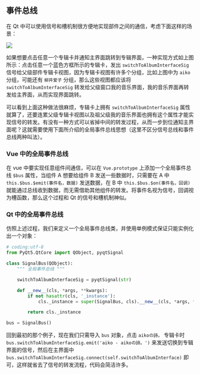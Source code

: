 ## 事件总线

在 Qt 中可以使用信号和槽机制很方便地实现部件之间的通信，考虑下面这样的场景：

![](../../_static/images/事件总线.jpg)

如果想要点击任意一个专辑卡并通知主界面跳转到专辑界面，一种实现方式如上图所示：点击任意一个蓝色方框所示的专辑卡，发出 `switchToAlbumInterfaceSig` 信号给父级部件专辑卡视图，因为专辑卡视图有许多个分组，比如上图中为 `aiko` 分组，可能还有 `柳井爱子` 分组，那么这些视图都应该将 `switchToAlbumInterfaceSig` 转发给父级窗口我的音乐界面，我的音乐界面再转发给主界面，从而实现界面跳转。

可以看到上面这种做法很麻烦，专辑卡上拥有 `switchToAlbumInterfaceSig` 属性就算了，还要连累父级专辑卡视图以及祖父级我的音乐界面也拥有这个属性才能实现信号的转发。有没有一种方式可以省掉中间的转发过程，从而一步到位通知主界面呢？这就需要使用下面所介绍的全局事件总线思想（这里不区分信号总线和事件总线两种叫法）。


### Vue 中的全局事件总线

在 vue 中要实现任意组件间通信，可以在 `Vue.prototype` 上添加一个全局事件总线 `$bus` 属性，当组件 A 想要给组件 B 发送一些数据时，只需要在 A 中 `this.$bus.$emit(事件名，数据)` 发送数据，在 B 中 `this.$bus.$on(事件名，回调)` 就能通过总线收到数据，而无需借助其他组件的转发。将事件名视为信号，回调视为槽函数，那么这个过程和 Qt 的信号和槽机制神似。

### Qt 中的全局事件总线

仿照上述过程，我们来定义一个全局事件总线类，并使用单例模式保证只能实例化出一个对象：

```python
# coding:utf-8
from PyQt5.QtCore import QObject, pyqtSignal

class SignalBus(QObject):
    """ 全局事件总线 """

    switchToAlbumInterfaceSig = pyqtSignal(str)

    def __new__(cls, *args, **kwargs):
        if not hasattr(cls, '_instance'):
            cls._instance = super(SignalBus, cls).__new__(cls, *args, **kwargs)

        return cls._instance

bus = SignalBus()
```

回到最初的那个例子，现在我们只需导入 `bus` 对象，点击 `aikoの詩。` 专辑卡时 `bus.switchToAlbumInterfaceSig.emit('aiko - aikoの詩。')` 来发送切换到专辑界面的信号，然后在主界面中 `bus.switchToAlbumInterfaceSig.connect(self.switchToAlbumInterface)` 即可，这样就省去了信号的转发流程，代码会简洁许多。